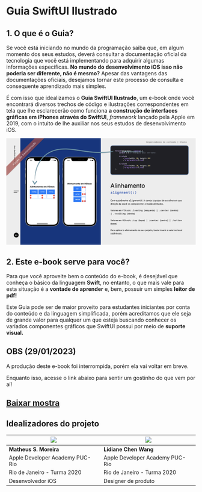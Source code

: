 # Guia SwiftUI Ilustrado
## 1. O que é o Guia?

Se você está iniciando no mundo da programação saiba que, em algum momento dos seus estudos, deverá consultar a documentação oficial da tecnologia que você está implementando para adquirir algumas informações específicas. **No mundo do desenvolvimento iOS isso não poderia ser diferente, não é mesmo?** Apesar das vantagens das documentações oficiais, desejamos tornar este processo de consulta e consequente aprendizado mais simples.

É com isso que idealizamos o **Guia SwiftUI Ilustrado**, um e-book onde você encontrará diversos trechos de código e ilustrações correspondentes em tela que lhe esclarecerão como funciona **a construção de interfaces gráficas em iPhones através do SwiftUI**, _framework_ lançado pela Apple em 2019, com o intuito de lhe auxiliar nos seus estudos de desenvolvimento iOS.

<img src="https://github.com/matheussmoreira/Guia-SwiftUI-Ilustrado/blob/main/Exemplo.png">

## 2. Este e-book serve para você?
Para que você aproveite bem o conteúdo do e-book, é desejável que conheça o básico da linguagem **Swift**, no entanto, o que mais vale para esta situação é a **vontade de aprender** e, bem, possuir um simples **leitor de pdf!**

Este Guia pode ser de maior proveito para estudantes iniciantes por conta do conteúdo e da linguagem simplificada, porém acreditamos que ele seja de grande valor para qualquer um que esteja buscando conhecer os variados componentes gráficos que SwiftUI possui por meio de **suporte visual.**

## OBS (29/01/2023)
A produção deste e-book foi interrompida, porém ela vai voltar em breve.

Enquanto isso, acesse o link abaixo para sentir um gostinho do que vem por aí!
## [Baixar mostra](https://mega.nz/file/2GYjyaSD#MKsOemPQATDMIQR5e9ceu6OSKJd6vpkS_SdwN9ZrSo8)

## Idealizadores do projeto
| <img src="https://avatars.githubusercontent.com/u/62520284?s=400&u=565e559fc4b743cbcd2ee3cde97e30854e166494&v=4" width=200>    | <img src="https://avatars.githubusercontent.com/u/62903825?s=400&u=88e98fba1ed77d9121a5354ec8d1bfeba04e51dd&v=4" width=200> |
| ----------- | ----------- |
| **Matheus S. Moreira** | **Lidiane Chen Wang**|
| Apple Developer Academy PUC-Rio | Apple Developer Academy PUC-Rio |
| Rio de Janeiro - Turma 2020 | Rio de Janeiro - Turma 2020 |
| Desenvolvedor iOS | Designer de produto |
